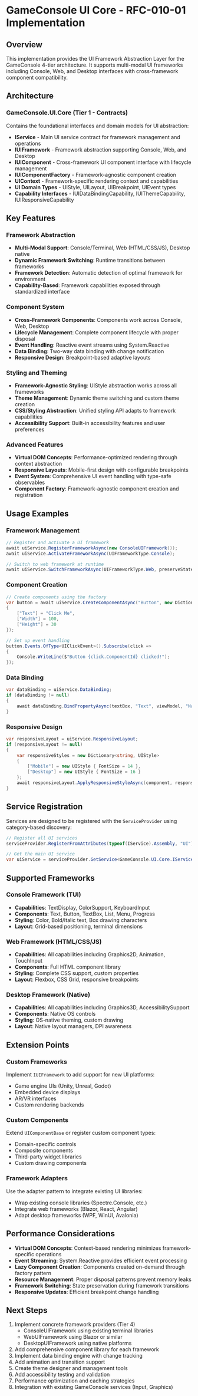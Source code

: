 # GameConsole UI Core - RFC-010-01 Implementation

## Overview

This implementation provides the UI Framework Abstraction Layer for the GameConsole 4-tier architecture. It supports multi-modal UI frameworks including Console, Web, and Desktop interfaces with cross-framework component compatibility.

## Architecture

### GameConsole.UI.Core (Tier 1 - Contracts)
Contains the foundational interfaces and domain models for UI abstraction:

- **IService** - Main UI service contract for framework management and operations
- **IUIFramework** - Framework abstraction supporting Console, Web, and Desktop
- **IUIComponent** - Cross-framework UI component interface with lifecycle management
- **IUIComponentFactory** - Framework-agnostic component creation
- **UIContext** - Framework-specific rendering context and capabilities
- **UI Domain Types** - UIStyle, UILayout, UIBreakpoint, UIEvent types
- **Capability Interfaces** - IUIDataBindingCapability, IUIThemeCapability, IUIResponsiveCapability

## Key Features

### Framework Abstraction
- **Multi-Modal Support**: Console/Terminal, Web (HTML/CSS/JS), Desktop native
- **Dynamic Framework Switching**: Runtime transitions between frameworks
- **Framework Detection**: Automatic detection of optimal framework for environment
- **Capability-Based**: Framework capabilities exposed through standardized interface

### Component System
- **Cross-Framework Components**: Components work across Console, Web, Desktop
- **Lifecycle Management**: Complete component lifecycle with proper disposal
- **Event Handling**: Reactive event streams using System.Reactive
- **Data Binding**: Two-way data binding with change notification
- **Responsive Design**: Breakpoint-based adaptive layouts

### Styling and Theming
- **Framework-Agnostic Styling**: UIStyle abstraction works across all frameworks
- **Theme Management**: Dynamic theme switching and custom theme creation
- **CSS/Styling Abstraction**: Unified styling API adapts to framework capabilities
- **Accessibility Support**: Built-in accessibility features and user preferences

### Advanced Features
- **Virtual DOM Concepts**: Performance-optimized rendering through context abstraction
- **Responsive Layouts**: Mobile-first design with configurable breakpoints
- **Event System**: Comprehensive UI event handling with type-safe observables
- **Component Factory**: Framework-agnostic component creation and registration

## Usage Examples

### Framework Management
```csharp
// Register and activate a UI framework
await uiService.RegisterFrameworkAsync(new ConsoleUIFramework());
await uiService.ActivateFrameworkAsync(UIFrameworkType.Console);

// Switch to web framework at runtime
await uiService.SwitchFrameworkAsync(UIFrameworkType.Web, preserveState: true);
```

### Component Creation
```csharp
// Create components using the factory
var button = await uiService.CreateComponentAsync("Button", new Dictionary<string, object>
{
    ["Text"] = "Click Me",
    ["Width"] = 100,
    ["Height"] = 30
});

// Set up event handling
button.Events.OfType<UIClickEvent>().Subscribe(click => 
{
    Console.WriteLine($"Button {click.ComponentId} clicked!");
});
```

### Data Binding
```csharp
var dataBinding = uiService.DataBinding;
if (dataBinding != null)
{
    await dataBinding.BindPropertyAsync(textBox, "Text", viewModel, "Name", UIBindingMode.TwoWay);
}
```

### Responsive Design
```csharp
var responsiveLayout = uiService.ResponsiveLayout;
if (responsiveLayout != null)
{
    var responsiveStyles = new Dictionary<string, UIStyle>
    {
        ["Mobile"] = new UIStyle { FontSize = 14 },
        ["Desktop"] = new UIStyle { FontSize = 16 }
    };
    await responsiveLayout.ApplyResponsiveStyleAsync(component, responsiveStyles);
}
```

## Service Registration

Services are designed to be registered with the `ServiceProvider` using category-based discovery:

```csharp
// Register all UI services
serviceProvider.RegisterFromAttributes(typeof(IService).Assembly, "UI");

// Get the main UI service
var uiService = serviceProvider.GetService<GameConsole.UI.Core.IService>();
```

## Supported Frameworks

### Console Framework (TUI)
- **Capabilities**: TextDisplay, ColorSupport, KeyboardInput
- **Components**: Text, Button, TextBox, List, Menu, Progress
- **Styling**: Color, Bold/Italic text, Box drawing characters
- **Layout**: Grid-based positioning, terminal dimensions

### Web Framework (HTML/CSS/JS)
- **Capabilities**: All capabilities including Graphics2D, Animation, TouchInput
- **Components**: Full HTML component library
- **Styling**: Complete CSS support, custom properties
- **Layout**: Flexbox, CSS Grid, responsive breakpoints

### Desktop Framework (Native)
- **Capabilities**: All capabilities including Graphics3D, AccessibilitySupport
- **Components**: Native OS controls
- **Styling**: OS-native theming, custom drawing
- **Layout**: Native layout managers, DPI awareness

## Extension Points

### Custom Frameworks
Implement `IUIFramework` to add support for new UI platforms:
- Game engine UIs (Unity, Unreal, Godot)
- Embedded device displays
- AR/VR interfaces
- Custom rendering backends

### Custom Components
Extend `UIComponentBase` or register custom component types:
- Domain-specific controls
- Composite components
- Third-party widget libraries
- Custom drawing components

### Framework Adapters
Use the adapter pattern to integrate existing UI libraries:
- Wrap existing console libraries (Spectre.Console, etc.)
- Integrate web frameworks (Blazor, React, Angular)
- Adapt desktop frameworks (WPF, WinUI, Avalonia)

## Performance Considerations

- **Virtual DOM Concepts**: Context-based rendering minimizes framework-specific operations
- **Event Streaming**: System.Reactive provides efficient event processing
- **Lazy Component Creation**: Components created on-demand through factory pattern
- **Resource Management**: Proper disposal patterns prevent memory leaks
- **Framework Switching**: State preservation during framework transitions
- **Responsive Updates**: Efficient breakpoint change handling

## Next Steps

1. Implement concrete framework providers (Tier 4)
   - ConsoleUIFramework using existing terminal libraries
   - WebUIFramework using Blazor or similar
   - DesktopUIFramework using native platforms
2. Add comprehensive component library for each framework
3. Implement data binding engine with change tracking
4. Add animation and transition support
5. Create theme designer and management tools
6. Add accessibility testing and validation
7. Performance optimization and caching strategies
8. Integration with existing GameConsole services (Input, Graphics)